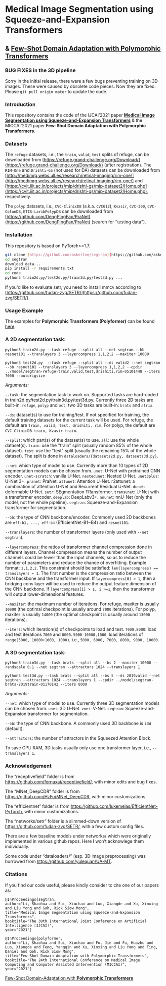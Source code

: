 # Medical Image Segmentation using Squeeze-and-Expansion Transformers

## & [Few-Shot Domain Adaptation with Polymorphic Transformers](README_polyformer.md)

### BUG FIXES in the 3D pipeline

Sorry in the initial release, there were a few bugs preventing training on 3D images. These were caused by obsolete code pieces. Now they are fixed. Please `git pull origin mater` to update the code.

### Introduction

This repository contains the code of the IJCAI’2021 paper **[Medical Image Segmentation using Squeeze-and-Expansion Transformers](https://arxiv.org/abs/2105.09511)** & the MICCAI'2021 paper **Few-Shot Domain Adaptation with Polymorphic Transformers**.

### Datasets

The `refuge` datasets, i.e., the `train`, `valid`, `test` splits of refuge, can be downloaded from [https://refuge.grand-challenge.org/Download/](https://refuge.grand-challenge.org/Download/) (after registration). The `RIM-One` and `Drishti-GS` (not used for DA) datasets can be downloaded from [http://medimrg.webs.ull.es/research/retinal-imaging/rim-one/](http://medimrg.webs.ull.es/research/retinal-imaging/rim-one/) and [https://cvit.iiit.ac.in/projects/mip/drishti-gs/mip-dataset2/Home.php](https://cvit.iiit.ac.in/projects/mip/drishti-gs/mip-dataset2/Home.php), respectively.

The `polyp` datasets, i.e., `CVC-ClinicDB` (a.k.a. `CVC612`), `Kvasir`, `CVC-300`, `CVC-ColonDB`, `ETIS-LaribPolypDB` can be downloaded from [https://github.com/DengPingFan/PraNet](https://github.com/DengPingFan/PraNet) (search for "testing data"). 

### Installation

This repository is based on PyTorch>=1.7.

```bash
git clone [https://github.com/askerlee/segtran](https://github.com/askerlee/segtran)
cd segtran
download data...
pip install -r requirements.txt
cd code
python3 train2d.py/test2d.py/train3d.py/test3d.py ...
```

If you'd like to evaluate setr, you need to install mmcv according to [https://github.com/fudan-zvg/SETR/](https://github.com/fudan-zvg/SETR/).

### Usage Example

The examples for **Polymorphic Transformers (Polyformer)** can be found [here](README_polyformer.md).

### A 2D segmentation task:

`python3 train2d.py --task refuge --split all --net segtran --bb resnet101 --translayers 3 --layercompress 1,1,2,2 --maxiter 10000`

`python3 test2d.py  --task refuge --split all --ds valid2 --net segtran --bb resnet101 --translayers 3 --layercompress 1,1,2,2 --cpdir ../model/segtran-refuge-train,valid,test,drishiti,rim-05101448 --iters 7000 --outorigsize`

*Arguments:*

`--task`: the segmentation task to work on. Supported tasks are hard-coded in train2d.py/test2d.py/train3d.py/test3d.py. Currently three 2D tasks are built-in: `refuge`, `polyp` and `oct`; two 3D tasks are built-in: `brats` and `atria`.

`--ds`: dataset(s) to use for training/test. If not specified for training, the default training datasets for the current task will be used. For refuge, the default are `train, valid, test, drishiti, rim`. For polyp, the default are `CVC-ClinicDB-train, Kvasir-train`.

`--split`: which part(s) of the dataset(s) to use. `all`: use the whole dataset(s). `train`: use the "train" split (usually random 85% of the whole dataset). `test`: use the "test" split (usually the remaining 15% of the whole dataset). The split is done in `dataloaders/{datasets2d.py, datasets3d.py}`. 

`--net`: which type of model to use. Currently more than 10 types of 2D segmentation models can be chosen from. `unet`: U-Net with pretrained CNN encoder. `unet-scratch`: vanilla U-Net. `nestedunet`: Nested U-Net. `unet3plus`: U-Net 3+. `pranet`: PraNet. `attunet`: Attention U-Net. r2attunet: a combination of attention U-Net and Recurrent Residual U-Net. `dunet`: deformable U-Net. `setr`: SEgmentation TRansformer. `transunet`: U-Net with a transformer encoder. `deeplab`: DeepLabv3+. `nnunet`: nnU-Net (only the model, not the whole pipeline). `segtran`: Squeeze-and-Expansion transformer for segmentation.

`--bb`: the type of CNN backbone/encoder. Commonly used 2D backbones are `eff-b1, ..., eff-b4` (EfficientNet-B1~B4) and `resnet101`. 

`--translayers`: the number of transformer layers (only used with `--net segtran`).

`--layercompress`: the ratios of transformer channel compression done in different layers.  Channel compression means the number of output channels could be fewer than the input channels, so as to reduce the number of parameters and reduce the chance of overfitting. Example format: `1,1,2,2`. This constraint should be satisfied: `len(layercompress) == translayers + 1`. The first number is the compression ratio between the CNN backbone and the transformer input. If `layercompress[0] > 1`, then a bridging conv layer will be used to reduce the output feature dimension of the CNN backbone.  If `layercompress[i] > 1, i >=1`, then the transformer will output lower-dimensional features. 

`--maxiter`: the maximum number of iterations. For refuge, maxiter is usually `10000` (the optimal checkpoint is usually around `7000` iterations). For polyp, maxiter is usually `14000` (the optimal checkpoint is usually around `13000` iterations).

`--iters`: which iteration(s) of checkpoints to load and test. `7000,8000`: load and test iterations `7000` and `8000`. `5000-10000,1000`: load iterations of `range(5000, 10000+1000, 1000)`, i.e., `5000, 6000, 7000, 8000, 9000, 10000`.

### A 3D segmentation task:

`python3 train3d.py --task brats --split all --bs 2 --maxiter 10000 --randscale 0.1 --net segtran --attractors 1024 --translayers 1`

`python3 test3d.py --task brats --split all --bs 5 --ds 2019valid --net segtran --attractors 1024 --translayers 1 --cpdir ../model/segtran-brats-2019train-01170142 --iters 8000`

*Arguments:*

`--net`: which type of model to use. Currently three 3D segmentation models can be chosen from. `unet`: 3D U-Net. `vnet`: V-Net. `segtran`: Squeeze-and-Expansion transformer for segmentation.

`--bb`: the type of CNN backbone. A commonly used 3D backbone is `i3d` (default).

`--attractors`: the number of attractors in the Squeezed Attention Block. 

To save GPU RAM, 3D tasks usually only use one transformer layer, i.e., `--translayers 1`.

### Acknowledgement

The “receptivefield” folder is from https://github.com/fornaxai/receptivefield/, with minor edits and bug fixes.

The “MNet_DeepCDR” folder is from https://github.com/HzFu/MNet_DeepCDR, with minor customizations.

The “efficientnet” folder is from https://github.com/lukemelas/EfficientNet-PyTorch, with minor customizations.

The “networks/setr” folder is a slimmed-down version of https://github.com/fudan-zvg/SETR/, with a few custom config files.

There are a few baseline models under networks/ which were originally implemented in various github repos. Here I won’t acknowlege them individually.

Some code under “dataloaders/” (esp. 3D image preprocessing) was borrowed from https://github.com/yulequan/UA-MT.

### Citations

If you find our code useful, please kindly consider to cite one of our papers as:

```
@InProceedings{segtran,
author="Li, Shaohua and Sui, Xiuchao and Luo, Xiangde and Xu, Xinxing and Liu Yong and Goh, Rick Siow Mong",
title="Medical Image Segmentation using Squeeze-and-Expansion Transformers",
booktitle="The 30th International Joint Conference on Artificial Intelligence (IJCAI)",
year="2021"}

@InProceedings{polyformer,
author="Li, Shaohua and Sui, Xiuchao and Fu, Jie and Fu, Huazhu and Luo, Xiangde and Feng, Yangqin and Xu, Xinxing and Liu Yong and Ting, Daniel and Goh, Rick Siow Mong",
title="Few-Shot Domain Adaptation with Polymorphic Transformers",
booktitle="The 24th International Conference on Medical Image Computing and Computer Assisted Intervention (MICCAI)",
year="2021"}
```

[Few-Shot Domain-Adaptation with **Polymorphic Transformers**](README_polyformer.md)